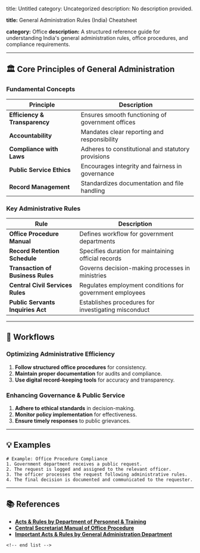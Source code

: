 title: Untitled
category: Uncategorized
description: No description provided.

**title:** General Administration Rules (India) Cheatsheet

**category:** Office
**description:** A structured reference guide for understanding India's general administration rules, office procedures, and compliance requirements.

---

## 🏛 **Core Principles of General Administration**

### **Fundamental Concepts**

| Principle                           | Description                                        |
| ----------------------------------- | -------------------------------------------------- |
| **Efficiency & Transparency** | Ensures smooth functioning of government offices   |
| **Accountability**            | Mandates clear reporting and responsibility        |
| **Compliance with Laws**      | Adheres to constitutional and statutory provisions |
| **Public Service Ethics**     | Encourages integrity and fairness in governance    |
| **Record Management**         | Standardizes documentation and file handling       |

### **Key Administrative Rules**

| Rule                                    | Description                                              |
| --------------------------------------- | -------------------------------------------------------- |
| **Office Procedure Manual**       | Defines workflow for government departments              |
| **Record Retention Schedule**     | Specifies duration for maintaining official records      |
| **Transaction of Business Rules** | Governs decision-making processes in ministries          |
| **Central Civil Services Rules**  | Regulates employment conditions for government employees |
| **Public Servants Inquiries Act** | Establishes procedures for investigating misconduct      |

---

## 🔄 **Workflows**

### **Optimizing Administrative Efficiency**

1. **Follow structured office procedures** for consistency.
2. **Maintain proper documentation** for audits and compliance.
3. **Use digital record-keeping tools** for accuracy and transparency.

### **Enhancing Governance & Public Service**

1. **Adhere to ethical standards** in decision-making.
2. **Monitor policy implementation** for effectiveness.
3. **Ensure timely responses** to public grievances.

---

## 💡 **Examples**

```plaintext
# Example: Office Procedure Compliance
1. Government department receives a public request.  
2. The request is logged and assigned to the relevant officer.  
3. The officer processes the request following administrative rules.  
4. The final decision is documented and communicated to the requester.  
```

---

## 📚 **References**

- **[Acts &amp; Rules by Department of Personnel &amp; Training](https://dopt.gov.in/download/acts)**
- **[Central Secretariat Manual of Office Procedure](https://darpg.gov.in/sites/default/files/CSMOP_0_0.pdf)**
- **[Important Acts &amp; Rules by General Administration Department](https://gad.delhi.gov.in/gad/important-acts-rules)**

```
<!-- end list -->
```